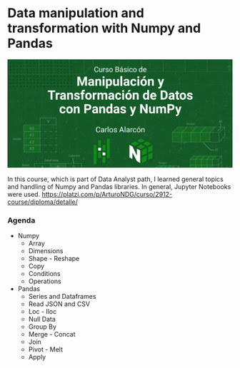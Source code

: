 # Data manipulation and transformation with Numpy and Pandas

![Numpy & Pandas](/Assets/Numpy_&_Pandas.png)

In this course, which is part of Data Analyst path, I learned general topics and handling of Numpy and Pandas libraries.
In general, Jupyter Notebooks were used.
https://platzi.com/p/ArturoNDG/curso/2912-course/diploma/detalle/

### Agenda

* Numpy
  * Array
  * Dimensions
  * Shape - Reshape
  * Copy
  * Conditions 
  * Operations
* Pandas
  * Series and Dataframes 
  * Read JSON and CSV
  * Loc - Iloc
  * Null Data
  * Group By 
  * Merge - Concat
  * Join
  * Pivot - Melt
  * Apply
  
